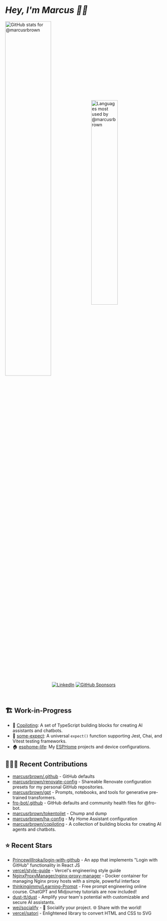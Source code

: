 # <em>Hey, I'm Marcus <span title="✌🏽 & ❤️">👋🏽</span></em>

<img align='center' width='54%' alt='GitHub stats for @marcusrbrown' src='https://github-readme-stats.vercel.app/api?username=marcusrbrown&show_icons=true&theme=dark&include_all_commits=true&count_private=true'>
<img align='center' width='41%' alt='Languages most used by @marcusrbrown' src='https://github-readme-stats.vercel.app/api/top-langs/?username=marcusrbrown&layout=compact&theme=dark&include_all_commits=true&count_private=true'>

<br>
<div align='center'>

[![LinkedIn](https://img.shields.io/badge/LinkedIn-blue?style=for-the-badge&logo=linkedin)][linkedin]
[![GitHub Sponsors](https://img.shields.io/github/sponsors/marcusrbrown?style=for-the-badge&logo=github-sponsors)
][gh-sponsors]

</div>
<br>

[gh-sponsors]: https://github.com/sponsors/marcusrbrown "@marcusrbrown | GitHub Sponsors"
[linkedin]: https://www.linkedin.com/in/marcusrbrown "@marcusrbrown | LinkedIn"

## 🏗️ Work-in-Progress

- 🤖 [Copiloting](https://github.com/marcusrbrown/copiloting): A set of TypeScript building blocks for creating AI assistants and chatbots.
- 🧪 [some-expect](https://github.com/marcusrbrown/some-expect): A universal `expect()` function supporting Jest, Chai, and Vitest testing frameworks.
- 🏠 [esphome-life](https://github.com/marcusrbrown/esphome-life): My [ESPHome](https://esphome.io/) projects and device configurations.

## 👨🏽‍💻 Recent Contributions

- [marcusrbrown/.github](https://github.com/marcusrbrown/.github) - GitHub defaults
- [marcusrbrown/renovate-config](https://github.com/marcusrbrown/renovate-config) - Shareable Renovate configuration presets for my personal GitHub repositories.
- [marcusrbrown/gpt](https://github.com/marcusrbrown/gpt) - Prompts, notebooks, and tools for generative pre-trained transformers.
- [fro-bot/.github](https://github.com/fro-bot/.github) - GitHub defaults and community health files for @fro-bot.
- [marcusrbrown/tokentoilet](https://github.com/marcusrbrown/tokentoilet) - Chump and dump
- [marcusrbrown/ha-config](https://github.com/marcusrbrown/ha-config) - My Home Assistant configuration
- [marcusrbrown/copiloting](https://github.com/marcusrbrown/copiloting) - A collection of building blocks for creating AI agents and chatbots.

## ⭐ Recent Stars

- [PrincewillIroka/login-with-github](https://github.com/PrincewillIroka/login-with-github) - An app that implements &#34;Login with GitHub&#34; functionality in React JS
- [vercel/style-guide](https://github.com/vercel/style-guide) - Vercel&#39;s engineering style guide
- [NginxProxyManager/nginx-proxy-manager](https://github.com/NginxProxyManager/nginx-proxy-manager) - Docker container for managing Nginx proxy hosts with a simple, powerful interface
- [thinkingjimmy/Learning-Prompt](https://github.com/thinkingjimmy/Learning-Prompt) - Free prompt engineering online course. ChatGPT and Midjourney tutorials are now included!
- [dust-tt/dust](https://github.com/dust-tt/dust) - Amplify your team&#39;s potential with customizable and secure AI assistants.
- [wei/socialify](https://github.com/wei/socialify) - 💞 Socialify your project. 🌐 Share with the world!
- [vercel/satori](https://github.com/vercel/satori) - Enlightened library to convert HTML and CSS to SVG
